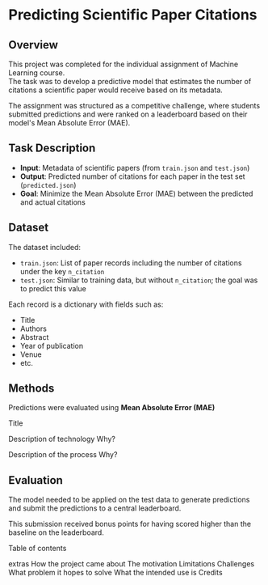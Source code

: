 # Predicting Scientific Paper Citations

## Overview

This project was completed for the individual assignment of Machine Learning course.  
The task was to develop a predictive model that estimates the number of citations a scientific paper would receive based on its metadata.

The assignment was structured as a competitive challenge, where students submitted predictions and were ranked on a leaderboard based on their model's Mean Absolute Error (MAE).



## Task Description

- **Input**: Metadata of scientific papers (from `train.json` and `test.json`)
- **Output**: Predicted number of citations for each paper in the test set (`predicted.json`)
- **Goal**: Minimize the Mean Absolute Error (MAE) between the predicted and actual citations

## Dataset

The dataset included:
- `train.json`: List of paper records including the number of citations under the key `n_citation`
- `test.json`: Similar to training data, but without `n_citation`; the goal was to predict this value

Each record is a dictionary with fields such as:
- Title
- Authors
- Abstract
- Year of publication
- Venue
- etc.

## Methods

Predictions were evaluated using **Mean Absolute Error (MAE)** 

Title

Description of technology
Why?

Description of the process
Why?

## Evaluation 

The model needed to be applied on the test data to generate predictions and submit the predictions to a central leaderboard. 

This submission received bonus points for having scored higher than the baseline on the leaderboard. 



Table of contents

extras
How the project came about
The motivation
Limitations
Challenges
What problem it hopes to solve
What the intended use is
Credits
